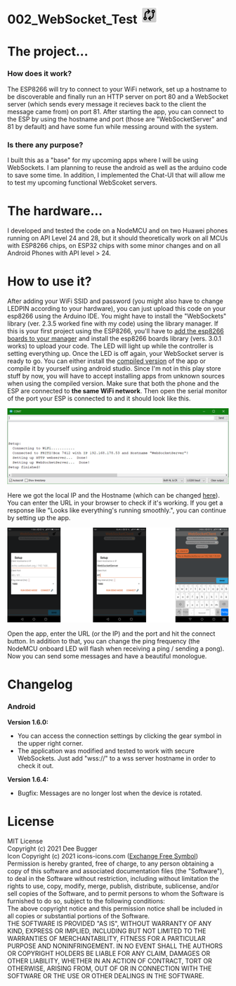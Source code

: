 # 002_WebSocket_Test <img src="images/icon.png" width="40px"></img>

<h1>The project...</h1>

<h3>How does it work?</h3>
<p>The ESP8266 will try to connect to your WiFi network, set up a hostname to be discoverable and finally run an HTTP server on port 80 and a WebSocket server (which sends every message it recieves back to the client the message came from) on port 81. After starting the app, you can connect to the ESP by using the hostname and port (those are "WebSocketServer" and 81 by default) and have some fun while messing around with the system.</p>

<h3>Is there any purpose?</h3>
<p>I built this as a "base" for my upcoming apps where I will be using WebSockets. I am planning to reuse the android as well as the arduino code to save some time. In addition, I implemented the Chat-UI that will allow me to test my upcoming functional WebScoket servers.</p>

<h1>The hardware...</h1>
<p>I developed and tested the code on a NodeMCU and on two Huawei phones running on API Level 24 and 28, but it should theoretically work on all MCUs with ESP8266 chips, on ESP32 chips with some minor changes and on all Android Phones with API level > 24.</p>

<h1>How to use it?</h1>

<p>After adding your WiFi SSID and password (you might also have to change LEDPIN according to your hardware), you can just upload this code on your esp8266 using the Arduino IDE. You might have to install the "WebSockets" library (ver. 2.3.5 worked fine with my code) using the library manager. If this is your first project using the ESP8266, you'll have to <a href="https://github.com/esp8266/Arduino#installing-with-boards-manager">add the esp8266 boards to your manager</a> and install the esp8266 boards library (vers. 3.0.1 works) to upload your code. The LED will light up while the controller is setting everything up. Once the LED is off again, your WebSocket server is ready to go. You can either install the <a href="https://github.com/DeeBuggerTech/002_WebSocket_Test/blob/main/WebSocketClient/compiled_apk/">compiled version</a> of the app or compile it by yourself using android studio. Since I'm not in this play store stuff by now, you will have to accept installing apps from unknown sources when using the compiled version. Make sure that both the phone and the ESP are connected to <b>the same WiFi network</b>. Then open the serial monitor of the port your ESP is connected to and it should look like this. </p>


<img src="images/screenshot_serial_monitor.png"></img>


<p>Here we got the local IP and the Hostname (which can be changed <a href="https://github.com/DeeBuggerTech/002_WebSocket_Test/blob/724cdebb90a566ab19e58efe5f2acf0392d58035/WebSocketServer/WebSocketServer.ino#L9">here</a>). You can enter the URL in your browser to check if it's working. If you get a response like "Looks like everything's running smoothly.", you can continue by setting up the app.</p>


<img src="images/screenshots_app.png"></img>


<p>Open the app, enter the URL (or the IP) and the port and hit the connect button. In addition to that, you can change the ping frequency (the NodeMCU onboard LED will flash when receiving a ping / sending a pong). Now you can send some messages and have a beautiful monologue.</p>


<h1>Changelog</h1>

<h3>Android</h3>

<p><b>Version 1.6.0: </b>
  <ul>
   <li>You can access the connection settings by clicking the gear symbol in the upper right corner. </li>
   <li>The application was modified and tested to work with secure WebSockets. Just add "wss://" to a wss server hostname in order to check it out.</li>
</ul></p>
<p><b>Version 1.6.4: </b>
  <ul>
   <li>Bugfix: Messages are no longer lost when the device is rotated.</li>
</ul></p>


<h1>License</h1>
<p>MIT License <br>
Copyright (c) 2021 Dee Bugger <br>
Icon Copyright (c) 2021 icons-icons.com (<a href="https://icon-icons.com/de/symbol/exchange/151372" target="_blank">Exchange Free Symbol</a>)<br>
Permission is hereby granted, free of charge, to any person obtaining a copy of this software and associated documentation files (the "Software"), to deal in the Software without restriction, including without limitation the rights to use, copy, modify, merge, publish, distribute, sublicense, and/or sell copies of the Software, and to permit persons to whom the Software is furnished to do so, subject to the following conditions:  <br>
The above copyright notice and this permission notice shall be included in all copies or substantial portions of the Software.  <br>
THE SOFTWARE IS PROVIDED "AS IS", WITHOUT WARRANTY OF ANY KIND, EXPRESS OR IMPLIED, INCLUDING BUT NOT LIMITED TO THE WARRANTIES OF MERCHANTABILITY, FITNESS FOR A PARTICULAR PURPOSE AND NONINFRINGEMENT. IN NO EVENT SHALL THE AUTHORS OR COPYRIGHT HOLDERS BE LIABLE FOR ANY CLAIM, DAMAGES OR OTHER LIABILITY, WHETHER IN AN ACTION OF CONTRACT, TORT OR OTHERWISE, ARISING FROM, OUT OF OR IN CONNECTION WITH THE SOFTWARE OR THE USE OR OTHER DEALINGS IN THE SOFTWARE.
</p>
